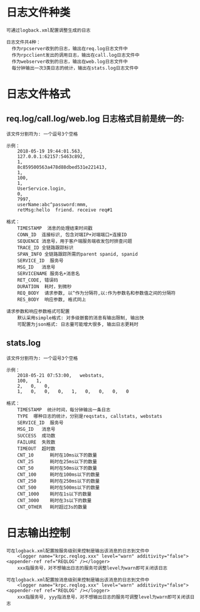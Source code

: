 
# 日志文件种类

    可通过logback.xml配置调整生成的日志
    
    日志文件共4种：
      作为rpcserver收到的日志，输出在req.log日志文件中
      作为rpcclient发出的调用日志，输出在call.log日志文件中
      作为webserver收到的日志，输出在web.log日志文件中
      每分钟输出一次3类日志的统计，输出在stats.log日志文件中

# 日志文件格式

## req.log/call.log/web.log 日志格式目前是统一的:

    该文件分割符为: 一个逗号3个空格

    示例：
        2018-05-19 19:44:01.563,   
        127.0.0.1:62157:5463c892,   
        1,   
        8c859500563a478d88dbed531e221413,   
        1,   
        100,   
        1,   
        UserService.login,   
        0,   
        7997,   
        userName:abc^password:mmm,   
        retMsg:hello  friend. receive req#1

    格式：
        TIMESTAMP  消息的处理结束时间戳
        CONN_ID  连接标识, 包含对端IP+对端端口+连接ID
        SEQUENCE 消息号，用于客户端服务端收发包时排查问题
        TRACE_ID 全链路跟踪标识
        SPAN_INFO 全链路跟踪所需的parent spanid, spanid
        SERVICE_ID  服务号
        MSG_ID   消息号
        SERVICENAME 服务名+消息名
        RET_CODE, 错误码
        DURATION  耗时，到微秒
        REQ_BODY  请求参数, 以^作为分隔符,以:作为参数名和参数值之间的分隔符
        RES_BODY  响应参数, 格式同上

    请求参数和响应参数格式可配置
        默认采用simple格式: 对多级嵌套的消息有输出限制, 输出快
        可配置为json格式: 日志量可能增大很多, 输出日志更耗时

## stats.log

    该文件分割符为: 一个逗号3个空格

    示例：
        2018-05-21 07:53:00,   webstats,   
        100,   1,   
        2,   0,   0,   
        1,   0,   0,   0,   1,   0,   0,   0,   0

    格式：
        TIMESTAMP  统计时间，每分钟输出一条日志
        TYPE  哪种日志的统计，分别是reqstats, callstats, webstats
        SERVICE_ID  服务号
        MSG_ID   消息号
        SUCCESS  成功数
        FAILURE  失败数
        TIMEOUT  超时数
        CNT_10      耗时在10ms以下的数量
        CNT_25      耗时在25ms以下的数量
        CNT_50      耗时在50ms以下的数量
        CNT_100     耗时在100ms以下的数量
        CNT_250     耗时在250ms以下的数量
        CNT_500     耗时在500ms以下的数量
        CNT_1000    耗时在1s以下的数量
        CNT_3000    耗时在3s以下的数量
        CNT_OTHER   耗时超过3s的数量

# 日志输出控制

    可在logback.xml配置按服务级别来控制是输出该消息的日志到文件中
        <logger name="krpc.reqlog.xxx" level="warn" additivity="false"><appender-ref ref="REQLOG" /></logger>
        xxx指服务号，对不想输出日志的服务可调整level为warn即可关闭该日志
        
    可在logback.xml配置按消息级别来控制是输出该消息的日志到文件中
        <logger name="krpc.reqlog.xxx" level="warn" additivity="false"><appender-ref ref="REQLOG" /></logger>
        xxx指服务号, yyy指消息号，对不想输出日志的服务可调整level为warn即可关闭该日志
    
    